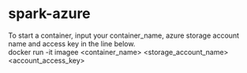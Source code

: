 # spark-azure
To start a container, input your container_name, azure storage account name and access key in the line below.  
docker run -it imagee <container_name> <storage_account_name> <account_access_key>
